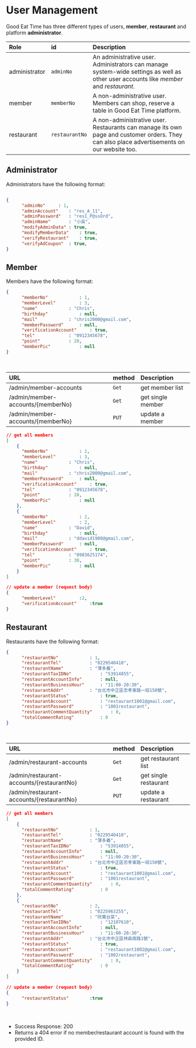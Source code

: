 # User Management

Good Eat Time has three different types of users, **member**, **restaurant** and platform **administrator**.

| Role | id | **Description** |
| :--- | :--- | :--- |
| administrator | `adminNo` | An administrative user. Administrators can manage system-wide settings as well as other user accounts like *member* and *restaurant*. |
| member | `memberNo` | A non-administrative user. Members can shop, reserve a table in Good Eat Time platform. |
| restaurant | `restaurantNo` | A non-administrative user. Restaurants can manage its own page and customer orders. They can also place advertisements on our website too. |

## Administrator
Administrators have the following format:
```JSON

{
	  "adminNo"		: 1,
	  "adminAccount"	: "res_A_11",
	  "adminPassword"	: "res1_P@ssOrd",
	  "adminName"		: "小吳",
	  "modifyAdminData"	: true,
	  "modifyMemberData"	: true,
	  "verifyRestaurant"	: true,
	  "verifyAdCoupon"	: true,
}
```



## Member
Members have the following format:
```JSON
{
	  "memberNo"			: 1,
	  "memberLevel"			: 3,
	  "name"			: "Chris",
	  "birthday"			: null,
	  "mail"			: "chris2000@gmail.com",
	  "memberPassword"		: null,
	  "verificationAccount"		: true,
	  "tel"				: "0912345678",
	  "point"			: 20,
	  "memberPic"			: null
}
```
<br>

| URL | method | **Description** |
| :--- | :--- | :--- |
| /admin/member-accounts | `Get` | get member list |
| /admin/member-accounts/{memberNo} | `Get` | get single member |
| /admin/member-accounts/{memberNo} | `PUT` | update a member|


```JSON 
// get all members
[
	{
	  "memberNo"			: 1,
	  "memberLevel"			: 3,
	  "name"			: "Chris",
	  "birthday"			: null,
	  "mail"			: "chris2000@gmail.com",
	  "memberPassword"		: null,
	  "verificationAccount"		: true,
	  "tel"				: "0912345678",
	  "point"			: 20,
	  "memberPic"			: null
	},
	{
	  "memberNo"			: 2,
	  "memberLevel"			: 2,
	  "name"			: "David",
	  "birthday"			: null,
	  "mail"			: "ddavid1980@gmail.com",
	  "memberPassword"		: null,
	  "verificationAccount"		: true,
	  "tel"				: "0983625174",
	  "point"			: 30,
	  "memberPic"			: null
	}
]	
```
```JSON
// update a member (request body)
{
	  "memberLevel"			:2,
	  "verificationAccount"		:true
}
```


## Restaurant
Restaurants have the following format:
```JSON
{
	  "restaurantNo"			: 1,
	  "restaurantTel"			: "0229540410",
	  "restaurantName"			: "薄多義",
	  "restaurantTaxIDNo"			: "53914855",
	  "restaurantAccountInfo"		: null,
	  "restaurantBusinessHour"		: "11:00-20:30",
	  "restaurantAddr"			: "台北市中正區忠孝東路一段150號",
	  "restaurantStatus"			: true,
	  "restaurantAccount"			: "restaurant1001@gmail.com",
	  "restaurantPassword"			: "1001restaurant",
	  "restaurantCommentQuantity"		: 0,
	  "totalCommentRating"			: 0
}
```
<br>

| URL | method | **Description** |
| :--- | :--- | :--- |
| /admin/restaurant-accounts | `Get` | get restaurant list |
| /admin/restaurant-accounts/{restaurantNo} | `Get` | get single restaurant |
| /admin/restaurant-accounts/{restaurantNo} | `PUT` | update a restaurant|

```JSON 
// get all members
[
	{
	  "restaurantNo"			: 1,
	  "restaurantTel"			: "0229540410",
	  "restaurantName"			: "薄多義",
	  "restaurantTaxIDNo"			: "53914855",
	  "restaurantAccountInfo"		: null,
	  "restaurantBusinessHour"		: "11:00-20:30",
	  "restaurantAddr"			: "台北市中正區忠孝東路一段150號",
	  "restaurantStatus"			: true,
	  "restaurantAccount"			: "restaurant1001@gmail.com",
	  "restaurantPassword"			: "1001restaurant",
	  "restaurantCommentQuantity"		: 0,
	  "totalCommentRating"			: 0
	},
	{
	  "restaurantNo"			: 2,
	  "restaurantTel"			: "0225963255",
	  "restaurantName"			: "欣葉台菜",
	  "restaurantTaxIDNo"			: "12107610",
	  "restaurantAccountInfo"		: null,
	  "restaurantBusinessHour"		: "11:00-20:30",
	  "restaurantAddr"			: "台北市中正區林森南路1號",
	  "restaurantStatus"			: true,
	  "restaurantAccount"			: "restaurant1002@gmail.com",
	  "restaurantPassword"			: "1002restaurant",
	  "restaurantCommentQuantity"		: 0,
	  "totalCommentRating"			: 0
	}
]	
```
```JSON
// update a member (request body)
{
	  "restaurantStatus"		:true
}
```
<br>

 - Success Response: 200
 - Returns a 404 error if no member/restaurant account is found with the provided ID.

